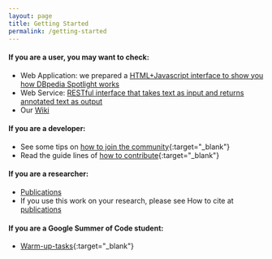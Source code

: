 ```yaml
---
layout: page
title: Getting Started
permalink: /getting-started
---
```



#### If you are a user, you may want to check:

* Web Application: we prepared a [HTML+Javascript interface to show you how DBpedia Spotlight works](/demo)
* Web Service: [RESTful interface that takes text as input and returns annotated text as output](/spotlight-api)
* Our [Wiki](https://github.com/dbpedia-spotlight/dbpedia-spotlight/wiki)

#### If you are a developer:

* See some tips on [how to join the community](https://github.com/dbpedia-spotlight/dbpedia-spotlight/wiki/Joining-the-Community){:target="_blank"}
* Read the guide lines of [how to contribute](https://github.com/dbpedia-spotlight/dbpedia-spotlight/wiki/Contributing){:target="_blank"}


#### If you are a researcher:

* [Publications](/publications)
* If you use this work on your research, please see How to cite at [publications](/publications)

####  If you are a Google Summer of Code student: 

* [Warm-up-tasks](https://github.com/dbpedia-spotlight/dbpedia-spotlight/wiki/Warm-up-tasks){:target="_blank"}

